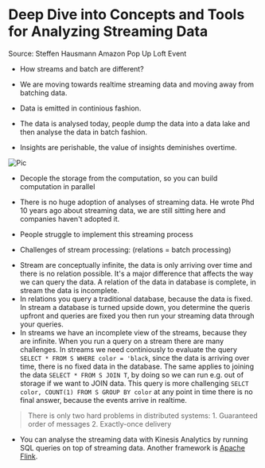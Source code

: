 # Deep Dive into Concepts and Tools for Analyzing Streaming Data

Source: Steffen Hausmann Amazon Pop Up Loft Event

* How streams and batch are different?

* We are moving towards realtime streaming data and moving away from batching data.

* Data is emitted in continious fashion.

* The data is analysed today, people dump the data into a data lake and then analyse the data in batch fashion. 

* Insights are perishable, the value of insights deminishes overtime.

![Pic](https://d1.awsstatic.com/diagrams/product-page-diagrams/diagram-how-it-works-kinesis-data-streams.249630c459ffe210d013ad06a0f6899ebea1304b.png)

* Decople the storage from the computation, so you can build computation in parallel

* There is no huge adoption of analyses of streaming data. He wrote Phd 10 years ago about streaming data, we are still sitting here and companies haven't adopted it.

* People struggle to implement this streaming process

* Challenges of stream processing: (relations = batch processing)
- Stream are conceptually infinite, the data is only arriving over time and there is no relation possible. It's a major difference that affects the way we can query the data. A relation of the data in database is complete, in stream the data is incomplete.
- In relations you query a traditional database, because the data is fixed. In stream a database is turned upside down, you determine the queris upfront and queries are fixed you then run your streaming data through your queries.
- In streams we have an incomplete view of the streams, because they are infinite. When you run a query on a stream there are many challenges. In streams we need continiously to evaluate the query `SELECT * FROM S WHERE color = 'black`, since the data is arriving over time, there is no fixed data in the database. The same applies to joining the data `SELECT * FROM S JOIN T`, by doing so we can run e.g. out of storage if we want to JOIN data. This query is more challenging `SELCT color, COUNT(1) FROM S GROUP BY color` at any point in time there is no final answer, because the events arrive in realtime.

> There is only two hard problems in distributed systems: 1. Guaranteed order of messages 2. Exactly-once delivery

* You can analyse the streaming data with Kinesis Analytics by running SQL queries on top of streaming data. Another framework is [Apache Flink](https://flink.apache.org/).
